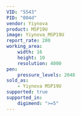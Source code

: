 ```yaml
---
VID: "5543"
PID: "004d"
vendor: Yiynova
product: MSP19U
image: Yiynova_MSP19U
report_rate: 200
working_area:
    width: 16
    height: 10
    resolution: 4000
pen:
    pressure_levels: 2048
sold_as:
    - Yiynova MSP19U
supported: true
supported_in:
    digimend: ">=5"
---
```

